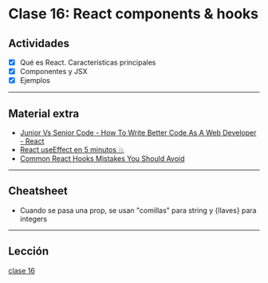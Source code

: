 # Clase 16: React components & hooks

## Actividades

- [x] Qué es React. Características principales
- [x] Componentes y JSX
- [x] Ejemplos

---

## Material extra

- [Junior Vs Senior Code - How To Write Better Code As A Web Developer - React](https://www.youtube.com/watch?v=0yzoAbrjV6k)
- [React useEffect en 5 minutos 💥](https://www.youtube.com/watch?v=7qnRm9F2x50)
- [Common React Hooks Mistakes You Should Avoid](https://blog.bitsrc.io/common-react-hooks-mistakes-every-developer-should-avoid-defd47d09d8c)

---

## Cheatsheet

- Cuando se pasa una prop, se usan "comillas" para string y {llaves} para integers

---

## Lección

[clase 16](https://centrodeelearning.zoom.us/rec/play/05m2HcbFI1KjWOjv0ERruK7QfEASjgD5ZA7We_nX5hglEO9buHS10_KASUhhrGI6FJK8PrRJV6n3e8GF.y7QDKivdf5lyNTRR?startTime=1635789940000)
